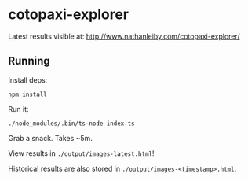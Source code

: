 # cotopaxi-explorer

Latest results visible at: http://www.nathanleiby.com/cotopaxi-explorer/

## Running

Install deps:

```
npm install
```

Run it:

```
./node_modules/.bin/ts-node index.ts
```

Grab a snack. Takes ~5m.

View results in `./output/images-latest.html`!

Historical results are also stored in `./output/images-<timestamp>.html`.
